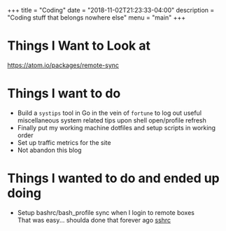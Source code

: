 +++
title = "Coding"
date = "2018-11-02T21:23:33-04:00"
description = "Coding stuff that belongs nowhere else"
menu = "main"
+++

# Things I Want to Look at
https://atom.io/packages/remote-sync

# Things I want to do
- Build a `systips` tool in Go in the vein of `fortune` to log out useful miscellaneous system related tips upon shell open/profile refresh
- Finally put my working machine dotfiles and setup scripts in working order
- Set up traffic metrics for the site
- Not abandon this blog


# Things I wanted to do and ended up doing
- Setup bashrc/bash_profile sync when I login to remote boxes  
That was easy... shoulda done that forever ago [sshrc](https://github.com/Russell91/sshrc/blob/master/sshrc)
